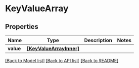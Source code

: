 # KeyValueArray


## Properties
Name | Type | Description | Notes
------------ | ------------- | ------------- | -------------
**value** | [**[KeyValueArrayInner]**](KeyValueArrayInner.md) |  | 

[[Back to Model list]](../README.md#documentation-for-models) [[Back to API list]](../README.md#documentation-for-api-endpoints) [[Back to README]](../README.md)


